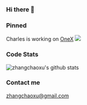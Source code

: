 ### Hi there 👋

### Pinned

Charles is working on [OneX](https://onex.nb6868.com)
![](https://cdn4.iconfinder.com/data/icons/space-and-astronomy-1/800/rocket-128.png)

### Code Stats

![zhangchaoxu's github stats](https://github-readme-stats.vercel.app/api?username=zhangchaoxu&show_icons=true)


### Contact me

zhangchaoxu@gmail.com
